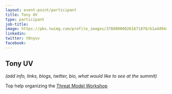 ```yaml
---
layout: event-point/participant
title: Tony UV
type: participant
job-title:
image: https://pbs.twimg.com/profile_images/378800000261671870/b1add9442c0a2690c3480e86a962212f_400x400.png
linkedin:
twitter: t0nyuv
facebook:
---
```


## Tony UV

_(add info, links, blogs, twitter, bio, what would like to see at the summit)_

Top help organizing the [Threat Model Workshop](../Working-Sessions/Threat-Model.md)
